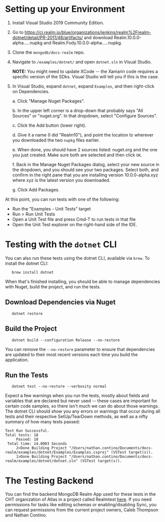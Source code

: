 
# Setting up your Environment

1. Install Visual Studio 2019 Community Edition.

2. Go to https://ci.realm.io/blue/organizations/jenkins/realm%2Frealm-dotnet/detail/PR-2011/48/artifacts/
   and download Realm.10.0.0-alpha.....nupkg and Realm.Fody.10.0.0-alpha.....nupkg.

3. Clone the ``mongodb/docs-realm`` repo.

4. Navigate to ``/examples/dotnet/`` and open ``dotnet.sln`` in Visual Studio.

   **NOTE:** You might need to update XCode -- the Xamarin code requires a specific version of the
   SDks. Visual Studio will tell you if this is the case.

5. In Visual Studio, expand ``dotnet``, expand ``Examples``, and then right-click
   on Dependencies.

   a. Click "Manage Nuget Packages".

   b. In the upper left corner is a drop-down that probably says "All Sources" or "nuget.org".
      In that dropdown, select "Configure Sources".

   c. Click the Add button (lower right).

   d. Give it a name (I did "Realm10"), and point the location to wherever you downloaded
      the two ``nupkg`` files earlier.

   e. When done, you should have 2 sources listed: nuget.org and the one you just
      created. Make sure both are selected and then click ``OK``.

   f. Back in the Manage Nuget Packages dialog, select your new source in the
      dropdown, and you should see your two packages. Select both, and confirm in the right
      pane that you are installing version 10.0.0-alpha.xyz where xyz is the latest version you downloaded.

   g. Click Add Packages.

At this point, you can run tests with one of the following:

- Run the "Examples - Unit Tests" target
- Run > Run Unit Tests
- Open a Unit Test file and press Cmd-T to run tests in that file
- Open the Unit Test explorer on the right-hand side of the IDE.

# Testing with the `dotnet` CLI

You can also run these tests using the dotnet CLI, available via `brew`.
To install the dotnet CLI:

```
   brew install dotnet
```

When that's finished installing, you should be able to manage dependencies
with Nuget, build the project, and run the tests.

## Download Dependencies via Nuget

```
   dotnet restore
```

## Build the Project

```
   dotnet build --configuration Release --no-restore
```

You can remove the `--no-restore` parameter to ensure that
dependencies are updated to their most recent versions each time you
build the application.

## Run the Tests

```
   dotnet test --no-restore --verbosity normal
```

Expect a few warnings when you run the tests, mostly about fields and
variables that are declared but never used -- these cases are important
for certain code samples, so there isn't much we can do about those
warnings. The dotnet CLI should show you any errors or warnings that
occur during all tests and their respective SetUp/TearDown methods, as
well as a nifty summary of how many tests passed:

```
Test Run Successful.
Total tests: 18
     Passed: 18
 Total time: 14.0003 Seconds
     2>Done Building Project "/Users/nathan.contino/Documents/docs-realm/examples/dotnet/Examples/Examples.csproj" (VSTest target(s)).
     1>Done Building Project "/Users/nathan.contino/Documents/docs-realm/examples/dotnet/dotnet.sln" (VSTest target(s)).
```


# The Testing Backend

You can find the backend MongoDB Realm App used for these tests in the
CHT organization of Atlas in a project called Realmtest [here](https://realm.mongodb.com/groups/5ed68f962ffddd4c32690cfd/apps/5f5fe0a7991e260dd9941711).
If you need permissions for tasks like editing schemas or enabling/disabling
Sync, you can request permissions from the current project owners,
Caleb Thompson and Nathan Contino.
